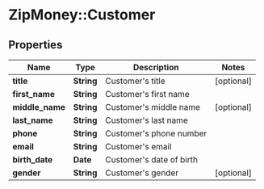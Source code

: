 # ZipMoney::Customer

## Properties
Name | Type | Description | Notes
------------ | ------------- | ------------- | -------------
**title** | **String** | Customer&#39;s title | [optional] 
**first_name** | **String** | Customer&#39;s first name | 
**middle_name** | **String** | Customer&#39;s middle name | [optional] 
**last_name** | **String** | Customer&#39;s last name | 
**phone** | **String** | Customer&#39;s phone number | 
**email** | **String** | Customer&#39;s email | 
**birth_date** | **Date** | Customer&#39;s date of birth | 
**gender** | **String** | Customer&#39;s gender | [optional] 


